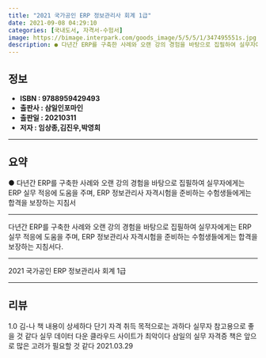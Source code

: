 ```yaml
---
title: "2021 국가공인 ERP 정보관리사 회계 1급"
date: 2021-09-08 04:29:10
categories: [국내도서, 자격서-수험서]
image: https://bimage.interpark.com/goods_image/5/5/5/1/347495551s.jpg
description: ● 다년간 ERP를 구축한 사례와 오랜 강의 경험을 바탕으로 집필하여 실무자에게는 ERP 실무 적응에 도움을 주며, ERP 정보관리사 자격시험을 준비하는 수험생들에게는 합격을 보장하는 지침서
---
```


## **정보**

- **ISBN : 9788959429493**
- **출판사 : 삼일인포마인**
- **출판일 : 20210311**
- **저자 : 임상종,김진우,박영희**

------



## **요약**

●  다년간 ERP를 구축한 사례와 오랜 강의 경험을 바탕으로 집필하여 실무자에게는 ERP 실무 적응에 도움을 주며, ERP 정보관리사 자격시험을 준비하는 수험생들에게는 합격을 보장하는 지침서

------

다년간 ERP를 구축한 사례와 오랜 강의 경험을 바탕으로 집필하여 실무자에게는 ERP 실무 적응에 도움을 주며, ERP 정보관리사 자격시험을 준비하는 수험생들에게는 합격을 보장하는 지침서다.

------


2021 국가공인 ERP 정보관리사 회계 1급 

------


## **리뷰** 

1.0 김-나 책 내용이 상세하다 단기 자격 취득 목적으로는 과하다 실무자 참고용으로 좋을 것 같다 실무 데이터 다운 클라우드 사이트가 최악이다 삼일의 실무 자격증 책은 앞으로 많은 고려가 필요할 것 같다  2021.03.29 <br/>